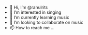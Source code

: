 - 👋 Hi, I’m @rahulrits
- 👀 I’m interested in singing
- 🌱 I’m currently learning music
- 💞️ I’m looking to collaborate on music
- 📫 How to reach me ...

<!---
rahulrits/rahulrits is a ✨ special ✨ repository because its `README.md` (this file) appears on your GitHub profile.
You can click the Preview link to take a look at your changes.
--->

